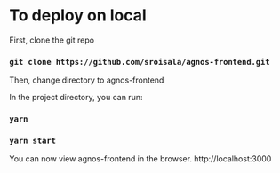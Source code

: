 # To deploy on local

First, clone the git repo

### `git clone https://github.com/sroisala/agnos-frontend.git`

Then, change directory to agnos-frontend

In the project directory, you can run:

### `yarn`
### `yarn start`

You can now view agnos-frontend in the browser.
http://localhost:3000
